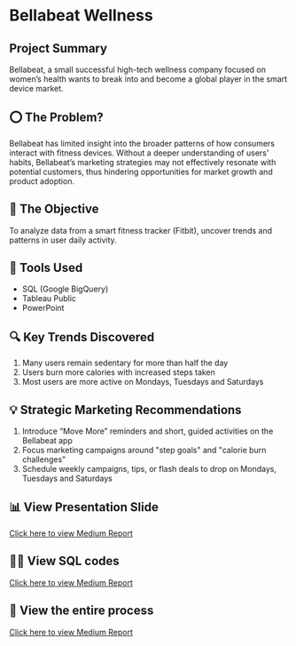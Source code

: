 # Bellabeat Wellness

## Project Summary
Bellabeat, a small successful high-tech wellness company focused on women’s health wants to break into and become a global player in the smart device market.

## ⭕ The Problem?
Bellabeat has limited insight into the broader patterns of how consumers interact with fitness devices. Without a deeper understanding of users' habits, Bellabeat’s marketing strategies may not effectively resonate with potential customers, thus hindering opportunities for market growth and product adoption.

## 🎯  The Objective
To analyze data from a smart fitness tracker (Fitbit), uncover trends and patterns in user daily activity.

## 🧰 Tools Used
- SQL (Google BigQuery)
- Tableau Public
- PowerPoint

## 🔍 Key Trends Discovered
1. Many users remain sedentary for more than half the day
2. Users burn more calories with increased steps taken
3. Most users are more active on Mondays, Tuesdays and Saturdays

## 💡 Strategic Marketing  Recommendations
1. Introduce “Move More” reminders and short, guided activities on the Bellabeat app
2. Focus marketing  campaigns around "step goals" and "calorie burn challenges"
3. Schedule weekly campaigns, tips, or flash deals to drop on Mondays, Tuesdays and Saturdays

## 📊 View Presentation Slide 
[Click here to view Medium Report]()

## 🧑‍💻 View SQL codes
[Click here to view Medium Report]()

## 📝 View the entire process 
[Click here to view Medium Report](https://medium.com/@tosin.folorunso01/bellabeat-case-study-how-user-data-unlocked-a-smarter-marketing-strategy-dc92fcad6da1)

